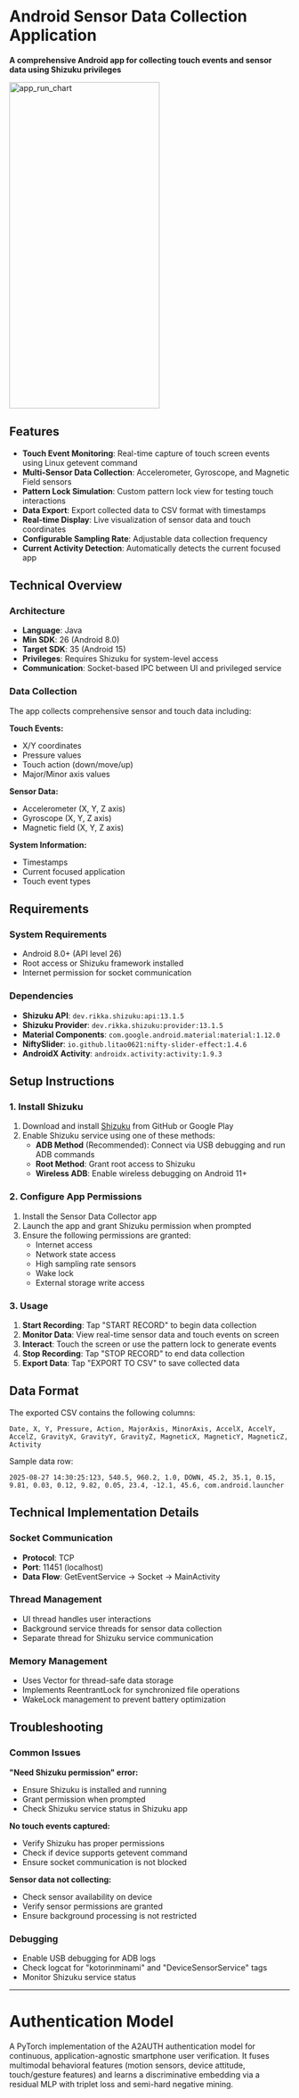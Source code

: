 # Android Sensor Data Collection Application

**A comprehensive Android app for collecting touch events and sensor data using Shizuku privileges**

<img width="270" height="585" alt="app_run_chart" src="https://github.com/user-attachments/assets/3e63a4db-4ff3-4516-842f-7afee0b9c8a8" />

## Features

- **Touch Event Monitoring**: Real-time capture of touch screen events using Linux getevent command
- **Multi-Sensor Data Collection**: Accelerometer, Gyroscope, and Magnetic Field sensors
- **Pattern Lock Simulation**: Custom pattern lock view for testing touch interactions
- **Data Export**: Export collected data to CSV format with timestamps
- **Real-time Display**: Live visualization of sensor data and touch coordinates
- **Configurable Sampling Rate**: Adjustable data collection frequency
- **Current Activity Detection**: Automatically detects the current focused app

## Technical Overview

### Architecture
- **Language**: Java
- **Min SDK**: 26 (Android 8.0)
- **Target SDK**: 35 (Android 15)
- **Privileges**: Requires Shizuku for system-level access
- **Communication**: Socket-based IPC between UI and privileged service

### Data Collection

The app collects comprehensive sensor and touch data including:

**Touch Events:**
- X/Y coordinates
- Pressure values
- Touch action (down/move/up)
- Major/Minor axis values

**Sensor Data:**
- Accelerometer (X, Y, Z axis)
- Gyroscope (X, Y, Z axis)
- Magnetic field (X, Y, Z axis)

**System Information:**
- Timestamps
- Current focused application
- Touch event types

## Requirements

### System Requirements
- Android 8.0+ (API level 26)
- Root access or Shizuku framework installed
- Internet permission for socket communication

### Dependencies
- **Shizuku API**: `dev.rikka.shizuku:api:13.1.5`
- **Shizuku Provider**: `dev.rikka.shizuku:provider:13.1.5`
- **Material Components**: `com.google.android.material:material:1.12.0`
- **NiftySlider**: `io.github.litao0621:nifty-slider-effect:1.4.6`
- **AndroidX Activity**: `androidx.activity:activity:1.9.3`

## Setup Instructions

### 1. Install Shizuku
1. Download and install [Shizuku](https://shizuku.rikka.app/) from GitHub or Google Play
2. Enable Shizuku service using one of these methods:
   - **ADB Method** (Recommended): Connect via USB debugging and run ADB commands
   - **Root Method**: Grant root access to Shizuku
   - **Wireless ADB**: Enable wireless debugging on Android 11+

### 2. Configure App Permissions
1. Install the Sensor Data Collector app
2. Launch the app and grant Shizuku permission when prompted
3. Ensure the following permissions are granted:
   - Internet access
   - Network state access
   - High sampling rate sensors
   - Wake lock
   - External storage write access

### 3. Usage
1. **Start Recording**: Tap "START RECORD" to begin data collection
2. **Monitor Data**: View real-time sensor data and touch events on screen
3. **Interact**: Touch the screen or use the pattern lock to generate events
4. **Stop Recording**: Tap "STOP RECORD" to end data collection
5. **Export Data**: Tap "EXPORT TO CSV" to save collected data

## Data Format

The exported CSV contains the following columns:
```
Date, X, Y, Pressure, Action, MajorAxis, MinorAxis, AccelX, AccelY, AccelZ, GravityX, GravityY, GravityZ, MagneticX, MagneticY, MagneticZ, Activity
```

Sample data row:
```
2025-08-27 14:30:25:123, 540.5, 960.2, 1.0, DOWN, 45.2, 35.1, 0.15, 9.81, 0.03, 0.12, 9.82, 0.05, 23.4, -12.1, 45.6, com.android.launcher
```

## Technical Implementation Details

### Socket Communication
- **Protocol**: TCP
- **Port**: 11451 (localhost)
- **Data Flow**: GetEventService → Socket → MainActivity

### Thread Management
- UI thread handles user interactions
- Background service threads for sensor data collection
- Separate thread for Shizuku service communication

### Memory Management
- Uses Vector for thread-safe data storage
- Implements ReentrantLock for synchronized file operations
- WakeLock management to prevent battery optimization

## Troubleshooting

### Common Issues

**"Need Shizuku permission" error:**
- Ensure Shizuku is installed and running
- Grant permission when prompted
- Check Shizuku service status in Shizuku app

**No touch events captured:**
- Verify Shizuku has proper permissions
- Check if device supports getevent command
- Ensure socket communication is not blocked

**Sensor data not collecting:**
- Check sensor availability on device
- Verify sensor permissions are granted
- Ensure background processing is not restricted

### Debugging
- Enable USB debugging for ADB logs
- Check logcat for "kotorinminami" and "DeviceSensorService" tags
- Monitor Shizuku service status
---
# Authentication Model
A PyTorch implementation of the A2AUTH authentication model for continuous, application-agnostic smartphone user verification.
It fuses multimodal behavioral features (motion sensors, device attitude, touch/gesture features) and learns a discriminative embedding via a residual MLP with triplet loss and semi-hard negative mining.
